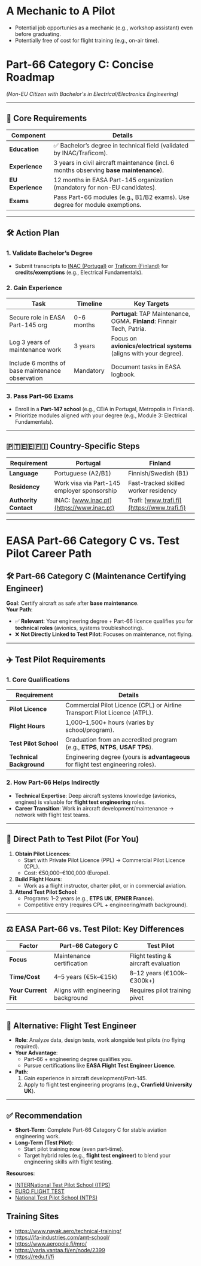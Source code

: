 # A Mechanic to A Pilot
 - Potential job opportunies as a mechanic (e.g., workshop assistant) even before graduating.
 - Potentially free of cost for flight training (e.g., on-air time).

# Part-66 Category C: Concise Roadmap  
*(Non-EU Citizen with Bachelor's in Electrical/Electronics Engineering)*  

---

## 🎯 **Core Requirements**  
| **Component**          | **Details**                                                                 |  
|-------------------------|-----------------------------------------------------------------------------|  
| **Education**           | ✅ Bachelor’s degree in technical field (validated by INAC/Traficom).          |  
| **Experience**          | 3 years in civil aircraft maintenance (incl. 6 months observing **base maintenance**). |  
| **EU Experience**       | 12 months in EASA Part-145 organization (mandatory for non-EU candidates).  |  
| **Exams**               | Pass Part-66 modules (e.g., B1/B2 exams). Use degree for module exemptions. |  

---

## 🛠️ **Action Plan**  

### 1. **Validate Bachelor’s Degree**  
   - Submit transcripts to [INAC (Portugal)](https://www.inac.pt) or [Traficom (Finland)](https://www.trafi.fi) for **credits/exemptions** (e.g., Electrical Fundamentals).  

### 2. **Gain Experience**  
   | **Task**                | **Timeline** | **Key Targets**                          |  
   |-------------------------|--------------|------------------------------------------|  
   | Secure role in EASA Part-145 org | 0-6 months | **Portugal**: TAP Maintenance, OGMA. **Finland**: Finnair Tech, Patria. |  
   | Log 3 years of maintenance work | 3 years    | Focus on **avionics/electrical systems** (aligns with your degree). |  
   | Include 6 months of base maintenance observation | Mandatory | Document tasks in EASA logbook. |  

### 3. **Pass Part-66 Exams**  
   - Enroll in a **Part-147 school** (e.g., CEiA in Portugal, Metropolia in Finland).  
   - Prioritize modules aligned with your degree (e.g., Module 3: Electrical Fundamentals).  

---

## 🇵🇹🇪🇪🇫🇮 **Country-Specific Steps**  
| **Requirement**         | **Portugal**                                | **Finland**                               |  
|-------------------------|---------------------------------------------|-------------------------------------------|  
| **Language**            | Portuguese (A2/B1)                          | Finnish/Swedish (B1)                      |  
| **Residency**           | Work visa via Part-145 employer sponsorship | Fast-tracked skilled worker residency     |  
| **Authority Contact**   | INAC: [www.inac.pt](https://www.inac.pt)    | Trafi: [www.trafi.fi](https://www.trafi.fi)|  

---

# EASA Part-66 Category C vs. Test Pilot Career Path  

## 🛠️ **Part-66 Category C (Maintenance Certifying Engineer)**  
**Goal**: Certify aircraft as safe after **base maintenance**.  
**Your Path**:  
- ✅ **Relevant**: Your engineering degree + Part-66 licence qualifies you for **technical roles** (avionics, systems troubleshooting).  
- ❌ **Not Directly Linked to Test Pilot**: Focuses on maintenance, not flying.  

---

## ✈️ **Test Pilot Requirements**  
### **1. Core Qualifications**  
| Requirement               | Details                                                                 |  
|---------------------------|-------------------------------------------------------------------------|  
| **Pilot Licence**         | Commercial Pilot Licence (CPL) or Airline Transport Pilot Licence (ATPL). |  
| **Flight Hours**          | 1,000–1,500+ hours (varies by school/program).                         |  
| **Test Pilot School**     | Graduation from an accredited program (e.g., **ETPS**, **NTPS**, **USAF TPS**). |  
| **Technical Background**  | Engineering degree (yours is **advantageous** for flight test engineering roles). |  

### **2. How Part-66 Helps Indirectly**  
- **Technical Expertise**: Deep aircraft systems knowledge (avionics, engines) is valuable for **flight test engineering** roles.  
- **Career Transition**: Work in aircraft development/maintenance → network with flight test teams.  

---

## 🚀 **Direct Path to Test Pilot (For You)**  
1. **Obtain Pilot Licences**:  
   - Start with Private Pilot Licence (PPL) → Commercial Pilot Licence (CPL).  
   - Cost: €50,000–€100,000 (Europe).  
2. **Build Flight Hours**:  
   - Work as a flight instructor, charter pilot, or in commercial aviation.  
3. **Attend Test Pilot School**:  
   - Programs: 1–2 years (e.g., **ETPS UK**, **EPNER France**).  
   - Competitive entry (requires CPL + engineering/math background).  

---

## ⚖️ **EASA Part-66 vs. Test Pilot: Key Differences**  
| Factor                | Part-66 Category C                     | Test Pilot                          |  
|-----------------------|----------------------------------------|-------------------------------------|  
| **Focus**             | Maintenance certification              | Flight testing & aircraft evaluation |  
| **Time/Cost**         | 4–5 years (€5k–€15k)                   | 8–12 years (€100k–€300k+)           |  
| **Your Current Fit**  | Aligns with engineering background     | Requires pilot training pivot       |  

---

## 🔄 **Alternative: Flight Test Engineer**  
- **Role**: Analyze data, design tests, work alongside test pilots (no flying required).  
- **Your Advantage**:  
  - Part-66 + engineering degree qualifies you.  
  - Pursue certifications like **EASA Flight Test Engineer Licence**.  
- **Path**:  
  1. Gain experience in aircraft development/Part-145.  
  2. Apply to flight test engineering programs (e.g., **Cranfield University UK**).  

---

## ✅ **Recommendation**  
- **Short-Term**: Complete Part-66 Category C for stable aviation engineering work.  
- **Long-Term (Test Pilot)**:  
  - Start pilot training **now** (even part-time).  
  - Target hybrid roles (e.g., **flight test engineer**) to blend your engineering skills with flight testing.  

**Resources**:  
- [INTERNational Test Pilot School (ITPS)](https://itpscanada.com/)
- [EURO FLIGHT TEST](https://www.euroflighttest.com/)
- [National Test Pilot School (NTPS)](https://www.ntps.edu/)  



## Training Sites
- https://www.nayak.aero/technical-training/
- https://ifa-industries.com/amt-school/
- https://www.aeropole.fi/mro/
- https://varia.vantaa.fi/en/node/2399
- https://redu.fi/fi
